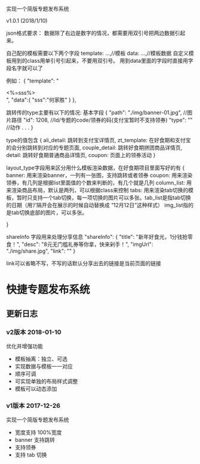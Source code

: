 
实现一个简版专题发布系统

v1.0.1  (2018/1/10)

json格式要求：
  数据除了右边是数字的情况，都需要用双引号把两边数据引起来。

自己配的模板需要以下两个字段
template: ...,//模板
data: ...,//模板数据
自定义模板用到的class用单引号引起来，不要用双引号。
用到data里面的字段时直接用字段名字就可以了

例如：
  {
    "template": "<div class='zt-banner'><%=sss%></div>",
    "data":{
      "sss":"何家胜"
    }
  },


  跳转传的type主要有以下的情况:
  基本字段
  {
    "path": "./img/banner-01.jpg",  //图片路径
    "id": 1208,                     //Id/专题的code/领券的码(支付宝暂时不支持领券)
    "type": ""                      //动作
    .
    .
    .
  }

  type的值包含
  {
    ali_detail: 跳转到支付宝详情页,
    zt_template: 在好食期和支付宝的会分别跳转到对应的专题页面,
    couple_detail: 跳转好食期拼团商品详情页,
    detail: 跳转好食期普通商品详情页,
    coupon: 页面上的领券活动
  }


layout_type字段用来区分用什么模板渲染数据，在好食期项目里面写好的有
  {
    banner: 用来渲染banner，一列有一张图，支持跳转或者领券
    coupon: 用来渲染领券，有几列是根据list里面值的个数来判断的，有几个就是几列
    column_list: 用来渲染商品布局，默认是两列，可以根据class来控制
    tabs: 用来渲染tab切换的模板，暂时只支持一个tab切换，每一项切换的图片可以多张。tab_list是指tab切换的日期（用‘/’隔开会在展示的时候自动替换成 “12月12日”这种样式） img_list指的是tab切换底部的图片，可以多张。

  }

shareInfo  字段用来处理分享信息
  "shareInfo": {
    "title": "新年好食光，1分钱抢零食！",
    "desc": "8元无门槛礼券等你拿，快来剁手！",
    "imgUrl": "./img/share.jpg",
    "link": ""
  }

  link可以省略不写，不写的话默认分享出去的链接是当前页面的链接


# 快捷专题发布系统

## 更新日志

### v2版本 2018-01-10

优化并增强功能

- 模板抽离：独立、可选
- 实现数据与模板一一对应
- 顺序可调
- 可实现单独的布局样式调整
- 模板可以动态添加

### v1版本 2017-12-26

实现一个简版专题发布系统

- 宽度支持 100%宽度
- banner 支持跳转
- 支持领券
- 支持 tab 切换


